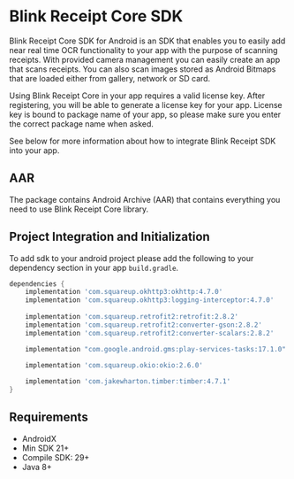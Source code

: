 # Blink Receipt Core SDK

Blink Receipt Core SDK for Android is an SDK that enables you to easily add near real time OCR functionality to your app with the purpose of scanning receipts. With provided camera management you can easily create an app that scans receipts. You can also scan images stored as Android Bitmaps that are loaded either from gallery, network or SD card.

Using Blink Receipt Core in your app requires a valid license key.  After registering, you will be able to generate a license key for your app. License key is bound to package name of your app, so please make sure you enter the correct package name when asked.

See below for more information about how to integrate Blink Receipt SDK into your app.

## AAR
The package contains Android Archive (AAR) that contains everything you need to use Blink Receipt Core library.

## <a name=intro></a> Project Integration and Initialization
To add sdk to your android project please add the following to your dependency section in your app `build.gradle`.

```groovy
dependencies {
    implementation 'com.squareup.okhttp3:okhttp:4.7.0'
    implementation 'com.squareup.okhttp3:logging-interceptor:4.7.0'
    
    implementation 'com.squareup.retrofit2:retrofit:2.8.2'
    implementation 'com.squareup.retrofit2:converter-gson:2.8.2'
    implementation 'com.squareup.retrofit2:converter-scalars:2.8.2'

    implementation "com.google.android.gms:play-services-tasks:17.1.0"
    
    implementation 'com.squareup.okio:okio:2.6.0'

    implementation 'com.jakewharton.timber:timber:4.7.1'
}
```

## <a name=requirements></a> Requirements
- AndroidX
- Min SDK 21+
- Compile SDK: 29+
- Java 8+